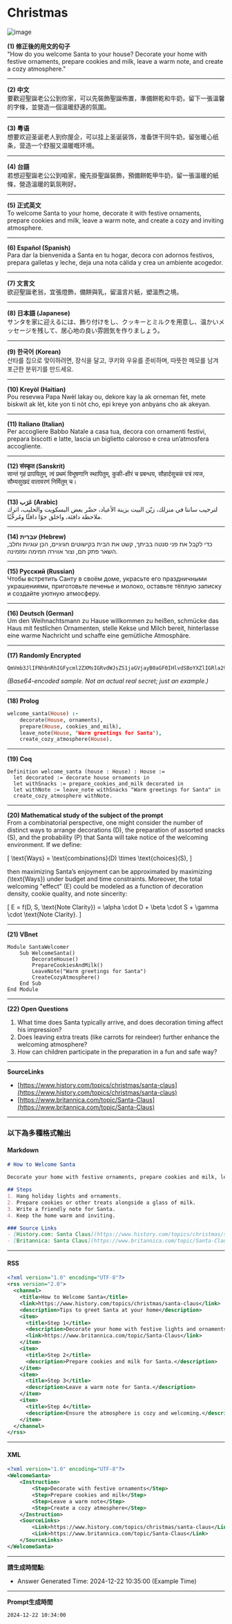 # Christmas

![image](https://github.com/user-attachments/assets/5788cf8a-1263-4d40-95b6-26becbecf960)


**(1) 修正後的用文的句子**  
"How do you welcome Santa to your house? Decorate your home with festive ornaments, prepare cookies and milk, leave a warm note, and create a cozy atmosphere."

---

**(2) 中文**  
要歡迎聖誕老公公到你家，可以先裝飾聖誕佈置，準備餅乾和牛奶，留下一張溫馨的字條，並營造一個溫暖舒適的氛圍。

---

**(3) 粤语**  
想要欢迎圣诞老人到你屋企，可以挂上圣诞装饰，准备饼干同牛奶，留张暖心纸条，营造一个舒服又温暖嘅环境。

---

**(4) 台語**  
若想迎聖誕老公公到咱家，攏先掛聖誕裝飾，預備餅乾甲牛奶，留一張溫暖的紙條，營造溫暖的氣氛咧好。

---

**(5) 正式英文**  
To welcome Santa to your home, decorate it with festive ornaments, prepare cookies and milk, leave a warm note, and create a cozy and inviting atmosphere.

---

**(6) Español (Spanish)**  
Para dar la bienvenida a Santa en tu hogar, decora con adornos festivos, prepara galletas y leche, deja una nota cálida y crea un ambiente acogedor.

---

**(7) 文言文**  
欲迎聖誕老翁，宜張燈飾，備餅與乳，留溫言片紙，塑溫煦之境。

---

**(8) 日本語 (Japanese)**  
サンタを家に迎えるには、飾り付けをし、クッキーとミルクを用意し、温かいメッセージを残して、居心地の良い雰囲気を作りましょう。

---

**(9) 한국어 (Korean)**  
산타를 집으로 맞이하려면, 장식을 달고, 쿠키와 우유를 준비하며, 따뜻한 메모를 남겨 포근한 분위기를 만드세요.

---

**(10) Kreyòl (Haitian)**  
Pou resevwa Papa Nwèl lakay ou, dekore kay la ak orneman fèt, mete biskwit ak lèt, kite yon ti nòt cho, epi kreye yon anbyans cho ak akeyan.

---

**(11) Italiano (Italian)**  
Per accogliere Babbo Natale a casa tua, decora con ornamenti festivi, prepara biscotti e latte, lascia un biglietto caloroso e crea un’atmosfera accogliente.

---

**(12) संस्कृत (Sanskrit)**  
सान्तं गृहं प्रापयितुम्, त्वं प्रथमं विभूषणानि स्थापितुम्, कुकी-क्षीरं च प्रबन्धय, सौहार्दसूचकं पत्रं त्यज, सौम्यसुखदं वातावरणं निर्मितुम् च।

---

**(13) عَرَب (Arabic)**  
لترحيب سانتا في منزلك، زيّن البيت بزينة الأعياد، حضّر بعض البسكويت والحليب، اترك ملاحظة دافئة، واخلق جوًا دافئًا ومُرحِّبًا.

---

**(14) עִבְרִית (Hebrew)**  
כדי לקבל את פני סנטה בביתך, קשט את הבית בקישוטים חגיגיים, הכֵּן עוגיות וחלב, השאר פתק חם, וצור אווירה חמימה ומזמינה.

---

**(15) Русский (Russian)**  
Чтобы встретить Санту в своём доме, украсьте его праздничными украшениями, приготовьте печенье и молоко, оставьте тёплую записку и создайте уютную атмосферу.

---

**(16) Deutsch (German)**  
Um den Weihnachtsmann zu Hause willkommen zu heißen, schmücke das Haus mit festlichen Ornamenten, stelle Kekse und Milch bereit, hinterlasse eine warme Nachricht und schaffe eine gemütliche Atmosphäre.

---

**(17) Randomly Encrypted**  
```
QmVmb3JlIFNhbnRhIGFycml2ZXMsIGRvdWJsZS1jaGVjayB0aGF0IHlvdSBoYXZlIGRla29yYXRlZCB5b3VyIGhvbWUgd2l0aCBob2xpZGF5IG9ybmFtZW50cy4gU2V0IG91dCBjb29raWVzIGFuZCBtaWxrIHdoaWxlIGxlYXZpbmcgYSB3YXJtIG5vdGUgZm9yIFNhbnRhIGFuZCBlbnN1cmUgdGhlIHNwYWNlIGlzIGNvenku
```
*(Base64-encoded sample. Not an actual real secret; just an example.)*

---

**(18) Prolog**  
```prolog
welcome_santa(House) :-
    decorate(House, ornaments),
    prepare(House, cookies_and_milk),
    leave_note(House, "Warm greetings for Santa"),
    create_cozy_atmosphere(House).
```

---

**(19) Coq**  
```coq
Definition welcome_santa (house : House) : House :=
  let decorated := decorate house ornaments in
  let withSnacks := prepare_cookies_and_milk decorated in
  let withNote := leave_note withSnacks "Warm greetings for Santa" in
  create_cozy_atmosphere withNote.
```

---

**(20) Mathematical study of the subject of the prompt**  
From a combinatorial perspective, one might consider the number of distinct ways to arrange decorations \(D\), the preparation of assorted snacks \(S\), and the probability \(P\) that Santa will take notice of the welcoming environment. If we define:

\[
\text{Ways} = \text{combinations}(D) \times \text{choices}(S),
\]

then maximizing Santa’s enjoyment can be approximated by maximizing \(\text{Ways}\) under budget and time constraints. Moreover, the total welcoming "effect" \(E\) could be modeled as a function of decoration density, cookie quality, and note sincerity:

\[
E = f(D, S, \text{Note Clarity}) = \alpha \cdot D + \beta \cdot S + \gamma \cdot \text{Note Clarity}.
\]

---

**(21) VBnet**  
```vbnet
Module SantaWelcomer
    Sub WelcomeSanta()
        DecorateHouse()
        PrepareCookiesAndMilk()
        LeaveNote("Warm greetings for Santa")
        CreateCozyAtmosphere()
    End Sub
End Module
```

---

**(22) Open Questions**  
1. What time does Santa typically arrive, and does decoration timing affect his impression?  
2. Does leaving extra treats (like carrots for reindeer) further enhance the welcoming atmosphere?  
3. How can children participate in the preparation in a fun and safe way?

---

**SourceLinks**  
- [https://www.history.com/topics/christmas/santa-claus](https://www.history.com/topics/christmas/santa-claus)  
- [https://www.britannica.com/topic/Santa-Claus](https://www.britannica.com/topic/Santa-Claus)

---

### 以下為多種格式輸出

#### Markdown
```markdown
# How to Welcome Santa

Decorate your home with festive ornaments, prepare cookies and milk, leave a warm note, and create a cozy atmosphere. 

## Steps
1. Hang holiday lights and ornaments.
2. Prepare cookies or other treats alongside a glass of milk.
3. Write a friendly note for Santa.
4. Keep the home warm and inviting.

### Source Links
- [History.com: Santa Claus](https://www.history.com/topics/christmas/santa-claus)
- [Britannica: Santa Claus](https://www.britannica.com/topic/Santa-Claus)
```

---

#### RSS
```rss
<?xml version="1.0" encoding="UTF-8"?>
<rss version="2.0">
  <channel>
    <title>How to Welcome Santa</title>
    <link>https://www.history.com/topics/christmas/santa-claus</link>
    <description>Tips to greet Santa at your home</description>
    <item>
      <title>Step 1</title>
      <description>Decorate your home with festive lights and ornaments.</description>
      <link>https://www.britannica.com/topic/Santa-Claus</link>
    </item>
    <item>
      <title>Step 2</title>
      <description>Prepare cookies and milk for Santa.</description>
    </item>
    <item>
      <title>Step 3</title>
      <description>Leave a warm note for Santa.</description>
    </item>
    <item>
      <title>Step 4</title>
      <description>Ensure the atmosphere is cozy and welcoming.</description>
    </item>
  </channel>
</rss>
```

---

#### XML
```xml
<?xml version="1.0" encoding="UTF-8"?>
<WelcomeSanta>
    <Instruction>
        <Step>Decorate with festive ornaments</Step>
        <Step>Prepare cookies and milk</Step>
        <Step>Leave a warm note</Step>
        <Step>Create a cozy atmosphere</Step>
    </Instruction>
    <SourceLinks>
        <Link>https://www.history.com/topics/christmas/santa-claus</Link>
        <Link>https://www.britannica.com/topic/Santa-Claus</Link>
    </SourceLinks>
</WelcomeSanta>
```

---

**請生成時間點**:  
- Answer Generated Time: 2024-12-22 10:35:00 (Example Time)

---

**Prompt生成時間**  
```
2024-12-22 10:34:00
```
